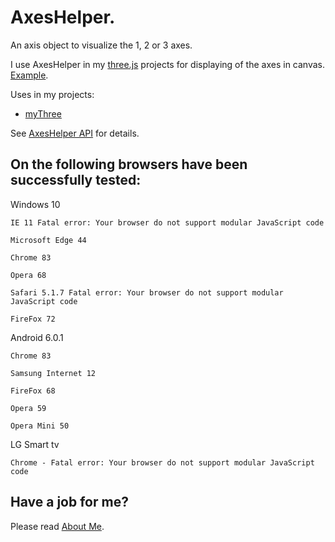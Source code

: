 # AxesHelper.

An axis object to visualize the 1, 2 or 3 axes.

I use AxesHelper in my [three.js](https://threejs.org/) projects for displaying of the axes in canvas.
[Example](https://raw.githack.com/anhr/commonNodeJS/master/AxesHelper/Examples/index.html).

Uses in my projects:
 * [myThree](../myThree)

See [AxesHelper API](https://raw.githack.com/anhr/commonNodeJS/master/AxesHelper/jsdoc/index.html) for details.

## On the following browsers have been successfully tested:

Windows 10

	IE 11 Fatal error: Your browser do not support modular JavaScript code

	Microsoft Edge 44

	Chrome 83

	Opera 68

	Safari 5.1.7 Fatal error: Your browser do not support modular JavaScript code

	FireFox 72

Android 6.0.1

	Chrome 83

	Samsung Internet 12

	FireFox 68

	Opera 59

	Opera Mini 50

LG Smart tv

	Chrome - Fatal error: Your browser do not support modular JavaScript code


 ## Have a job for me?
Please read [About Me](https://anhr.github.io/AboutMe/).
